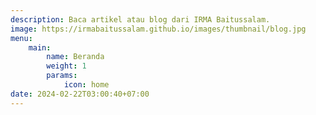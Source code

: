```yaml
---
description: Baca artikel atau blog dari IRMA Baitussalam.
image: https://irmabaitussalam.github.io/images/thumbnail/blog.jpg
menu:
    main:
        name: Beranda
        weight: 1
        params:
            icon: home
date: 2024-02-22T03:00:40+07:00
---
```

